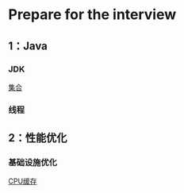 # Prepare for the interview



## 1：Java



### JDK

[集合](Java/JDK/Collection/introduce)

### 线程



## 2：性能优化

### 基础设施优化

[CPU缓存](performance-tuning/基础设施优化/1、CPU缓存：怎样写代码能够让CPU执行得更快.md)

